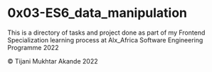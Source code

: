 # 0x03-ES6_data_manipulation
This is a directory of tasks and project done as part of my Frontend Specialization learning process at Alx_Africa Software Engineering Programme 2022

© Tijani Mukhtar Akande 2022
